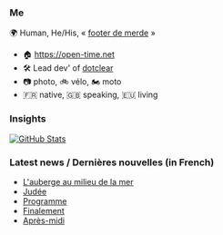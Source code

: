 ### Me

🌍 Human, He/His, « [footer de merde](https://open-time.net/post/2013/07/17/La-veritable-histoire-du-Footer-de-merde-) » 
* 🏠 https://open-time.net 
* 🛠️ Lead dev' of [dotclear](https://git.dotclear.org/dev/dotclear)
* 📷 photo, 🚲 vélo, 🏍️ moto 
* 🇫🇷 native, 🇬🇧 speaking, 🇪🇺 living

### Insights

[![GitHub Stats](https://github-readme-stats-sigma-five.vercel.app/api?username=franck-paul)](https://github.com/franck-paul)

### Latest news / Dernières nouvelles (in French)

<!-- BLOG-POST-LIST:START -->
- [L&#39;auberge au milieu de la mer](https://open-time.net/post/2025/04/14/L-auberge-au-milieu-de-la-mer)
- [Judée](https://open-time.net/post/2025/04/13/Judee)
- [Programme](https://open-time.net/post/2025/04/12/Programme)
- [Finalement](https://open-time.net/post/2025/04/11/Finalement)
- [Après-midi](https://open-time.net/post/2025/04/10/Apres-midi)
<!-- BLOG-POST-LIST:END -->
